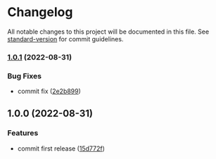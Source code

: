 # Changelog

All notable changes to this project will be documented in this file. See [standard-version](https://github.com/conventional-changelog/standard-version) for commit guidelines.

### [1.0.1](https://github.com/NguyenVanDongLumi/testnn/compare/v1.0.0...v1.0.1) (2022-08-31)


### Bug Fixes

* commit fix ([2e2b899](https://github.com/NguyenVanDongLumi/testnn/commit/2e2b89974086b2332009888605a09b760f494dd1))

## 1.0.0 (2022-08-31)


### Features

* commit first release ([15d772f](https://github.com/NguyenVanDongLumi/testnn/commit/15d772fa3384acbbf6617a73c43a63f8f095fd5f))
